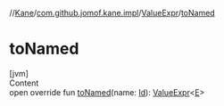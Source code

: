 //[Kane](../../index.md)/[com.github.jomof.kane.impl](../index.md)/[ValueExpr](index.md)/[toNamed](to-named.md)



# toNamed  
[jvm]  
Content  
open override fun [toNamed](to-named.md)(name: [Id](../index.md#%5Bcom.github.jomof.kane.impl%2FId%2F%2F%2FPointingToDeclaration%2F%5D%2FClasslikes%2F-627826668)): [ValueExpr](index.md)<[E](index.md)>  



